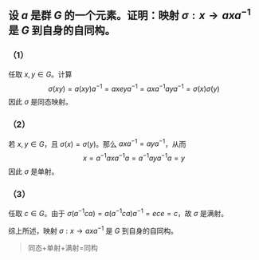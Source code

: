 ## 设 $a$ 是群 $G$ 的一个元素。证明：映射 $\sigma:x\rightarrow axa^{-1}$ 是 $G$ 到自身的自同构。

### （1）

任取 $x,y\in G$。计算
$$\sigma(xy)=a(xy)a^{-1}=axeya^{-1}=axa^{-1}aya^{-1}=\sigma(x)\sigma(y)$$
因此 $\sigma$ 是同态映射。

### （2）

若 $x,y\in G$，且 $\sigma(x)=\sigma(y)$。那么 $axa^{-1}=aya^{-1}$，从而
$$x=a^{-1}axa^{-1}a=a^{-1}aya^{-1}a=y$$
因此 $\sigma$ 是单射。

### （3）

任取 $c\in G$。由于 $\sigma(a^{-1}ca)=a(a^{-1}ca)a^{-1}=ece=c$，故 $\sigma$ 是满射。

综上所述，映射 $\sigma:x\rightarrow axa^{-1}$ 是 $G$ 到自身的自同构。
> 同态+单射+满射=同构

